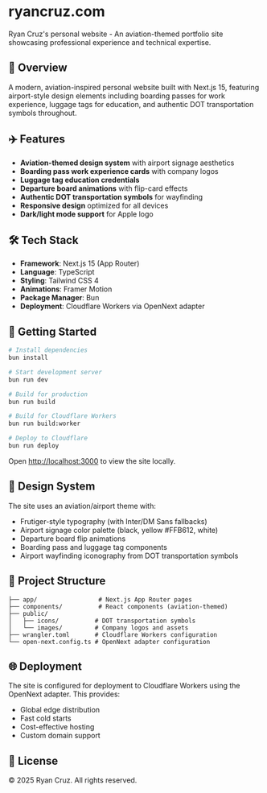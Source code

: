 # ryancruz.com

Ryan Cruz's personal website - An aviation-themed portfolio site showcasing professional experience and technical expertise.

## 🛫 Overview

A modern, aviation-inspired personal website built with Next.js 15, featuring airport-style design elements including boarding passes for work experience, luggage tags for education, and authentic DOT transportation symbols throughout.

## ✈️ Features

- **Aviation-themed design system** with airport signage aesthetics
- **Boarding pass work experience cards** with company logos
- **Luggage tag education credentials** 
- **Departure board animations** with flip-card effects
- **Authentic DOT transportation symbols** for wayfinding
- **Responsive design** optimized for all devices
- **Dark/light mode support** for Apple logo

## 🛠 Tech Stack

- **Framework**: Next.js 15 (App Router)
- **Language**: TypeScript
- **Styling**: Tailwind CSS 4
- **Animations**: Framer Motion
- **Package Manager**: Bun
- **Deployment**: Cloudflare Workers via OpenNext adapter

## 🚀 Getting Started

```bash
# Install dependencies
bun install

# Start development server
bun run dev

# Build for production
bun run build

# Build for Cloudflare Workers
bun run build:worker

# Deploy to Cloudflare
bun run deploy
```

Open [http://localhost:3000](http://localhost:3000) to view the site locally.

## 🎨 Design System

The site uses an aviation/airport theme with:
- Frutiger-style typography (with Inter/DM Sans fallbacks)
- Airport signage color palette (black, yellow #FFB612, white)
- Departure board flip animations
- Boarding pass and luggage tag components
- Airport wayfinding iconography from DOT transportation symbols

## 📁 Project Structure

```
├── app/                 # Next.js App Router pages
├── components/          # React components (aviation-themed)
├── public/
│   ├── icons/          # DOT transportation symbols
│   └── images/         # Company logos and assets
├── wrangler.toml       # Cloudflare Workers configuration
└── open-next.config.ts # OpenNext adapter configuration
```

## 🌐 Deployment

The site is configured for deployment to Cloudflare Workers using the OpenNext adapter. This provides:
- Global edge distribution
- Fast cold starts
- Cost-effective hosting
- Custom domain support

## 📄 License

© 2025 Ryan Cruz. All rights reserved.
